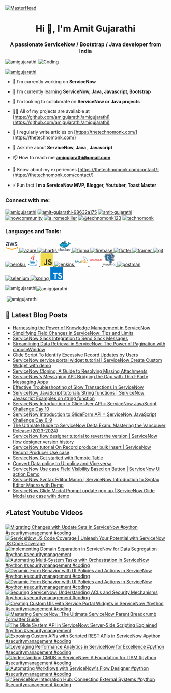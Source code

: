
[![MasterHead](https://i.gifer.com/origin/22/22657b8a577f858827c5d46dac32cf53.gif)](https://amigujarathi.io)

<h1 align="center">Hi 👋, I'm Amit Gujarathi</h1>
<h3 align="center">A passionate ServiceNow / Bootstrap / Java developer from India</h3>
<img align="right" alt="Coding" width="400" src="https://cdn.filestackcontent.com/efbSR18hT5uRKuo0zoMA">

<p align="left"> <img src="https://komarev.com/ghpvc/?username=amigujarathi&label=Profile%20views&color=0e75b6&style=flat" alt="amigujarathi" /> </p>

<p align="left"> <a href="https://twitter.com/amigujarathi" target="blank"><img src="https://img.shields.io/twitter/follow/amigujarathi?logo=twitter&style=for-the-badge" alt="amigujarathi" /></a> </p>

- 🔭 I’m currently working on **ServiceNow**

- 🌱 I’m currently learning **ServiceNow, Java, Javascript, Bootstrap**

- 👯 I’m looking to collaborate on **ServiceNow or Java projects**

- 👨‍💻 All of my projects are available at [https://github.com/amigujarathi/amigujarathi](https://github.com/amigujarathi/amigujarathi)

- 📝 I regularly write articles on [https://thetechnomonk.com/](https://thetechnomonk.com/)

- 💬 Ask me about **ServiceNow, Java , Javascript**

- 📫 How to reach me **amigujarathi@gmail.com**

- 📄 Know about my experiences [https://thetechnomonk.com/contact/](https://thetechnomonk.com/contact/)

- ⚡ Fun fact **I m a ServiceNow MVP, Blogger, Youtuber, Toast Master**

<h3 align="left">Connect with me:</h3>
<p align="left">
<a href="https://twitter.com/amigujarathi" target="blank"><img align="center" src="https://raw.githubusercontent.com/rahuldkjain/github-profile-readme-generator/master/src/images/icons/Social/twitter.svg" alt="amigujarathi" height="30" width="40" /></a>
<a href="https://linkedin.com/in/amit-gujarathi-98632a175" target="blank"><img align="center" src="https://raw.githubusercontent.com/rahuldkjain/github-profile-readme-generator/master/src/images/icons/Social/linked-in-alt.svg" alt="amit-gujarathi-98632a175" height="30" width="40" /></a>
<a href="https://stackoverflow.com/users/amit-gujarathi" target="blank"><img align="center" src="https://raw.githubusercontent.com/rahuldkjain/github-profile-readme-generator/master/src/images/icons/Social/stack-overflow.svg" alt="amit-gujarathi" height="30" width="40" /></a>
<a href="https://www.servicenow.com/community/user/viewprofilepage/user-id/265565" target="blank"><img align="center" src="https://raw.githubusercontent.com/rahuldkjain/github-profile-readme-generator/master/src/images/icons/Social/codesandbox.svg" alt="nowcommunity" height="30" width="40" /></a>
<a href="https://instagram.com/a_romeokiller" target="blank"><img align="center" src="https://raw.githubusercontent.com/rahuldkjain/github-profile-readme-generator/master/src/images/icons/Social/instagram.svg" alt="a_romeokiller" height="30" width="40" /></a>
<a href="https://medium.com/@technomonk123" target="blank"><img align="center" src="https://raw.githubusercontent.com/rahuldkjain/github-profile-readme-generator/master/src/images/icons/Social/medium.svg" alt="@technomonk123" height="30" width="40" /></a>
<a href="https://www.youtube.com/c/technomonk" target="blank"><img align="center" src="https://raw.githubusercontent.com/rahuldkjain/github-profile-readme-generator/master/src/images/icons/Social/youtube.svg" alt="technomonk" height="30" width="40" /></a>
</p>

<h3 align="left">Languages and Tools:</h3>
<p align="left"> <a href="https://aws.amazon.com" target="_blank" rel="noreferrer"> <img src="https://raw.githubusercontent.com/devicons/devicon/master/icons/amazonwebservices/amazonwebservices-original-wordmark.svg" alt="aws" width="40" height="40"/> </a> <a href="https://azure.microsoft.com/en-in/" target="_blank" rel="noreferrer"> <img src="https://www.vectorlogo.zone/logos/microsoft_azure/microsoft_azure-icon.svg" alt="azure" width="40" height="40"/> </a> <a href="https://www.chartjs.org" target="_blank" rel="noreferrer"> <img src="https://www.chartjs.org/media/logo-title.svg" alt="chartjs" width="40" height="40"/> </a> <a href="https://www.docker.com/" target="_blank" rel="noreferrer"> <img src="https://raw.githubusercontent.com/devicons/devicon/master/icons/docker/docker-original-wordmark.svg" alt="docker" width="40" height="40"/> </a> <a href="https://www.figma.com/" target="_blank" rel="noreferrer"> <img src="https://www.vectorlogo.zone/logos/figma/figma-icon.svg" alt="figma" width="40" height="40"/> </a> <a href="https://firebase.google.com/" target="_blank" rel="noreferrer"> <img src="https://www.vectorlogo.zone/logos/firebase/firebase-icon.svg" alt="firebase" width="40" height="40"/> </a> <a href="https://flutter.dev" target="_blank" rel="noreferrer"> <img src="https://www.vectorlogo.zone/logos/flutterio/flutterio-icon.svg" alt="flutter" width="40" height="40"/> </a> <a href="https://www.framer.com/" target="_blank" rel="noreferrer"> <img src="https://www.vectorlogo.zone/logos/framer/framer-icon.svg" alt="framer" width="40" height="40"/> </a> <a href="https://git-scm.com/" target="_blank" rel="noreferrer"> <img src="https://www.vectorlogo.zone/logos/git-scm/git-scm-icon.svg" alt="git" width="40" height="40"/> </a> <a href="https://heroku.com" target="_blank" rel="noreferrer"> <img src="https://www.vectorlogo.zone/logos/heroku/heroku-icon.svg" alt="heroku" width="40" height="40"/> </a> <a href="https://www.java.com" target="_blank" rel="noreferrer"> <img src="https://raw.githubusercontent.com/devicons/devicon/master/icons/java/java-original.svg" alt="java" width="40" height="40"/> </a> <a href="https://developer.mozilla.org/en-US/docs/Web/JavaScript" target="_blank" rel="noreferrer"> <img src="https://raw.githubusercontent.com/devicons/devicon/master/icons/javascript/javascript-original.svg" alt="javascript" width="40" height="40"/> </a> <a href="https://www.jenkins.io" target="_blank" rel="noreferrer"> <img src="https://www.vectorlogo.zone/logos/jenkins/jenkins-icon.svg" alt="jenkins" width="40" height="40"/> </a> <a href="https://www.mysql.com/" target="_blank" rel="noreferrer"> <img src="https://raw.githubusercontent.com/devicons/devicon/master/icons/mysql/mysql-original-wordmark.svg" alt="mysql" width="40" height="40"/> </a> <a href="https://www.oracle.com/" target="_blank" rel="noreferrer"> <img src="https://raw.githubusercontent.com/devicons/devicon/master/icons/oracle/oracle-original.svg" alt="oracle" width="40" height="40"/> </a> <a href="https://www.postgresql.org" target="_blank" rel="noreferrer"> <img src="https://raw.githubusercontent.com/devicons/devicon/master/icons/postgresql/postgresql-original-wordmark.svg" alt="postgresql" width="40" height="40"/> </a> <a href="https://postman.com" target="_blank" rel="noreferrer"> <img src="https://www.vectorlogo.zone/logos/getpostman/getpostman-icon.svg" alt="postman" width="40" height="40"/> </a> <a href="https://www.selenium.dev" target="_blank" rel="noreferrer"> <img src="https://raw.githubusercontent.com/detain/svg-logos/780f25886640cef088af994181646db2f6b1a3f8/svg/selenium-logo.svg" alt="selenium" width="40" height="40"/> </a> <a href="https://spring.io/" target="_blank" rel="noreferrer"> <img src="https://www.vectorlogo.zone/logos/springio/springio-icon.svg" alt="spring" width="40" height="40"/> </a> <a href="https://www.typescriptlang.org/" target="_blank" rel="noreferrer"> <img src="https://raw.githubusercontent.com/devicons/devicon/master/icons/typescript/typescript-original.svg" alt="typescript" width="40" height="40"/> </a> </p>



<p><img align="left" src="https://github-readme-stats.vercel.app/api/top-langs?username=amigujarathi&show_icons=true&locale=en&layout=compact" alt="amigujarathi" /></p>
<p><img align="center" src="https://github-readme-streak-stats.herokuapp.com/?user=amigujarathi&" alt="amigujarathi" /></p>
<p>&nbsp;<img align="center" src="https://github-readme-stats.vercel.app/api?username=amigujarathi&show_icons=true&locale=en" alt="amigujarathi" /></p>


## 📕 Latest Blog Posts
<!-- BLOG-POST-LIST:START -->
- [Harnessing the Power of Knowledge Management in ServiceNow](https://www.servicenow.com/community/itsm-articles/harnessing-the-power-of-knowledge-management-in-servicenow/ta-p/2858772)
- [Simplifying Field Changes in ServiceNow: Tips and Limits](https://www.servicenow.com/community/developer-articles/simplifying-field-changes-in-servicenow-tips-and-limits/ta-p/2855767)
- [ServiceNow Slack Integration to Send Slack Messages](https://www.servicenow.com/community/developer-articles/servicenow-slack-integration-to-send-slack-messages/ta-p/2837954)
- [Streamlining Data Retrieval in ServiceNow: The Power of Pagination with chooseWindow](https://www.servicenow.com/community/developer-articles/streamlining-data-retrieval-in-servicenow-the-power-of/ta-p/2827351)
- [Glide Script To Identify Excessive Record Updates by Users](https://www.servicenow.com/community/developer-articles/glide-script-to-identify-excessive-record-updates-by-users/ta-p/2827660)
- [ServiceNow service portal widget tutorial | ServiceNow Create Custom Widget with demo](https://www.servicenow.com/community/developer-articles/servicenow-service-portal-widget-tutorial-servicenow-create/ta-p/2373674)
- [ServiceNow Cloning: A Guide to Resolving Missing Attachments](https://www.servicenow.com/community/developer-articles/servicenow-cloning-a-guide-to-resolving-missing-attachments/ta-p/2759058)
- [ServiceNow&#39;s Messaging API: Bridging the Gap with Third-Party Messaging Apps](https://www.servicenow.com/community/developer-articles/servicenow-s-messaging-api-bridging-the-gap-with-third-party/ta-p/2670861)
- [Effective Troubleshooting of Slow Transactions in ServiceNow](https://www.servicenow.com/community/developer-articles/effective-troubleshooting-of-slow-transactions-in-servicenow/ta-p/2748206)
- [ServiceNow JavaScript tutorials String functions | ServiceNow Javascript Examples on string function](https://www.servicenow.com/community/developer-articles/servicenow-javascript-tutorials-string-functions-servicenow/ta-p/2373677)
- [ServiceNow Introduction to Glide User API = ServiceNow JavaScript Challenge Day 10](https://www.servicenow.com/community/developer-articles/servicenow-introduction-to-glide-user-api-servicenow-javascript/ta-p/2388703)
- [ServiceNow Introduction to GlideForm API = ServiceNow JavaScript Challenge Day 6-9](https://www.servicenow.com/community/developer-articles/servicenow-introduction-to-glideform-api-servicenow-javascript/ta-p/2388700)
- [The Ultimate Guide to ServiceNow Delta Exam: Mastering the Vancouver Release &lpar;2023-2024&rpar;](https://www.servicenow.com/community/community-resources/the-ultimate-guide-to-servicenow-delta-exam-mastering-the/ta-p/2733371)
- [ServiceNow flow designer tutorial to revert the version | ServiceNow flow designer version history](https://www.servicenow.com/community/developer-articles/servicenow-flow-designer-tutorial-to-revert-the-version/ta-p/2373668)
- [ServiceNow tutorial On Record producer bulk insert | ServiceNow Record Producer Use case](https://www.servicenow.com/community/developer-articles/servicenow-tutorial-on-record-producer-bulk-insert-servicenow/ta-p/2373662)
- [ServiceNow Get started with Remote Table](https://www.servicenow.com/community/developer-articles/servicenow-get-started-with-remote-table/ta-p/2373659)
- [Convert Data policy to UI policy and Vice versa](https://www.servicenow.com/community/developer-articles/convert-data-policy-to-ui-policy-and-vice-versa/ta-p/2367689)
- [ServiceNow Use case Field Visibility Based on Button | ServiceNow UI action Demo](https://www.servicenow.com/community/developer-articles/servicenow-use-case-field-visibility-based-on-button-servicenow/ta-p/2362758)
- [ServiceNow Syntax Editor Macro | ServiceNow Introduction to Syntax Editor Macro with Demo](https://www.servicenow.com/community/developer-articles/servicenow-syntax-editor-macro-servicenow-introduction-to-syntax/ta-p/2362756)
- [ServiceNow Glide Modal Prompt update pop up | ServiceNow Glide Modal use case with demo](https://www.servicenow.com/community/developer-articles/servicenow-glide-modal-prompt-update-pop-up-servicenow-glide/ta-p/2362755)
<!-- BLOG-POST-LIST:END -->


## ⚡Latest Youtube Videos

<!-- BEGIN YOUTUBE-CARDS -->
[![Migrating Changes with Update Sets in ServiceNow #python #securitymanagement #coding](https://ytcards.demolab.com/?id=7WDDD2UHsGo&title=Migrating+Changes+with+Update+Sets+in+ServiceNow+%23python+%23securitymanagement+%23coding&lang=en&timestamp=1710995401&background_color=%230d1117&title_color=%23ffffff&stats_color=%23dedede&max_title_lines=1&width=250&border_radius=5 "Migrating Changes with Update Sets in ServiceNow #python #securitymanagement #coding")](https://www.youtube.com/watch?v=7WDDD2UHsGo)
[![ServiceNow JS Code Coverage |  Unleash Your Potential with ServiceNow JS Code Coverage](https://ytcards.demolab.com/?id=EabCZZvPt38&title=ServiceNow+JS+Code+Coverage+%7C++Unleash+Your+Potential+with+ServiceNow+JS+Code+Coverage&lang=en&timestamp=1710957193&background_color=%230d1117&title_color=%23ffffff&stats_color=%23dedede&max_title_lines=1&width=250&border_radius=5 "ServiceNow JS Code Coverage |  Unleash Your Potential with ServiceNow JS Code Coverage")](https://www.youtube.com/watch?v=EabCZZvPt38)
[![Implementing Domain Separation in ServiceNow for Data Segregation #python #securitymanagement](https://ytcards.demolab.com/?id=IVe9wR32z-A&title=Implementing+Domain+Separation+in+ServiceNow+for+Data+Segregation+%23python+%23securitymanagement&lang=en&timestamp=1710909007&background_color=%230d1117&title_color=%23ffffff&stats_color=%23dedede&max_title_lines=1&width=250&border_radius=5 "Implementing Domain Separation in ServiceNow for Data Segregation #python #securitymanagement")](https://www.youtube.com/watch?v=IVe9wR32z-A)
[![Automating Multi-System Tasks with Orchestration in ServiceNow #python #securitymanagement #coding](https://ytcards.demolab.com/?id=EhFJoE9EyDE&title=Automating+Multi-System+Tasks+with+Orchestration+in+ServiceNow+%23python+%23securitymanagement+%23coding&lang=en&timestamp=1710822605&background_color=%230d1117&title_color=%23ffffff&stats_color=%23dedede&max_title_lines=1&width=250&border_radius=5 "Automating Multi-System Tasks with Orchestration in ServiceNow #python #securitymanagement #coding")](https://www.youtube.com/watch?v=EhFJoE9EyDE)
[![Dynamic Form Behavior with UI Policies and Actions in ServiceNow #python #securitymanagement #coding](https://ytcards.demolab.com/?id=ekzzXIvGDdI&title=Dynamic+Form+Behavior+with+UI+Policies+and+Actions+in+ServiceNow+%23python+%23securitymanagement+%23coding&lang=en&timestamp=1710736216&background_color=%230d1117&title_color=%23ffffff&stats_color=%23dedede&max_title_lines=1&width=250&border_radius=5 "Dynamic Form Behavior with UI Policies and Actions in ServiceNow #python #securitymanagement #coding")](https://www.youtube.com/watch?v=ekzzXIvGDdI)
[![Dynamic Form Behavior with UI Policies and Actions in ServiceNow #python #securitymanagement #coding](https://ytcards.demolab.com/?id=B_W1pj_Dsso&title=Dynamic+Form+Behavior+with+UI+Policies+and+Actions+in+ServiceNow+%23python+%23securitymanagement+%23coding&lang=en&timestamp=1710649803&background_color=%230d1117&title_color=%23ffffff&stats_color=%23dedede&max_title_lines=1&width=250&border_radius=5 "Dynamic Form Behavior with UI Policies and Actions in ServiceNow #python #securitymanagement #coding")](https://www.youtube.com/watch?v=B_W1pj_Dsso)
[![Securing ServiceNow: Understanding ACLs and Security Mechanisms #python #securitymanagement #coding](https://ytcards.demolab.com/?id=iddBKja7oq4&title=Securing+ServiceNow%3A+Understanding+ACLs+and+Security+Mechanisms+%23python+%23securitymanagement+%23coding&lang=en&timestamp=1710563425&background_color=%230d1117&title_color=%23ffffff&stats_color=%23dedede&max_title_lines=1&width=250&border_radius=5 "Securing ServiceNow: Understanding ACLs and Security Mechanisms #python #securitymanagement #coding")](https://www.youtube.com/watch?v=iddBKja7oq4)
[![Creating Custom UIs with Service Portal Widgets in ServiceNow #python #securitymanagement #coding](https://ytcards.demolab.com/?id=o6o9VvqLGF4&title=Creating+Custom+UIs+with+Service+Portal+Widgets+in+ServiceNow+%23python+%23securitymanagement+%23coding&lang=en&timestamp=1710477017&background_color=%230d1117&title_color=%23ffffff&stats_color=%23dedede&max_title_lines=1&width=250&border_radius=5 "Creating Custom UIs with Service Portal Widgets in ServiceNow #python #securitymanagement #coding")](https://www.youtube.com/watch?v=o6o9VvqLGF4)
[![Mastering ServiceNow: The Ultimate ServiceNow Parent Breadcrumb Formatter Guide](https://ytcards.demolab.com/?id=HpC6VhrFwV4&title=Mastering+ServiceNow%3A+The+Ultimate+ServiceNow+Parent+Breadcrumb+Formatter+Guide&lang=en&timestamp=1710427507&background_color=%230d1117&title_color=%23ffffff&stats_color=%23dedede&max_title_lines=1&width=250&border_radius=5 "Mastering ServiceNow: The Ultimate ServiceNow Parent Breadcrumb Formatter Guide")](https://www.youtube.com/watch?v=HpC6VhrFwV4)
[![The Glide System API in ServiceNow: Server-Side Scripting Explained #python #securitymanagement](https://ytcards.demolab.com/?id=OTxflZasZLk&title=The+Glide+System+API+in+ServiceNow%3A+Server-Side+Scripting+Explained+%23python+%23securitymanagement&lang=en&timestamp=1710390607&background_color=%230d1117&title_color=%23ffffff&stats_color=%23dedede&max_title_lines=1&width=250&border_radius=5 "The Glide System API in ServiceNow: Server-Side Scripting Explained #python #securitymanagement")](https://www.youtube.com/watch?v=OTxflZasZLk)
[![Exposing Custom APIs with Scripted REST APIs in ServiceNow #python #securitymanagement #coding](https://ytcards.demolab.com/?id=9yLiwA-R6MI&title=Exposing+Custom+APIs+with+Scripted+REST+APIs+in+ServiceNow+%23python+%23securitymanagement+%23coding&lang=en&timestamp=1710304205&background_color=%230d1117&title_color=%23ffffff&stats_color=%23dedede&max_title_lines=1&width=250&border_radius=5 "Exposing Custom APIs with Scripted REST APIs in ServiceNow #python #securitymanagement #coding")](https://www.youtube.com/watch?v=9yLiwA-R6MI)
[![Leveraging Performance Analytics in ServiceNow for Excellence #python #securitymanagement #coding](https://ytcards.demolab.com/?id=zeNWG6yrS74&title=Leveraging+Performance+Analytics+in+ServiceNow+for+Excellence+%23python+%23securitymanagement+%23coding&lang=en&timestamp=1710217818&background_color=%230d1117&title_color=%23ffffff&stats_color=%23dedede&max_title_lines=1&width=250&border_radius=5 "Leveraging Performance Analytics in ServiceNow for Excellence #python #securitymanagement #coding")](https://www.youtube.com/watch?v=zeNWG6yrS74)
[![Understanding CMDB in ServiceNow: A Foundation for ITSM #python #securitymanagement #coding](https://ytcards.demolab.com/?id=z-zrHzDuGSo&title=Understanding+CMDB+in+ServiceNow%3A+A+Foundation+for+ITSM+%23python+%23securitymanagement+%23coding&lang=en&timestamp=1710131429&background_color=%230d1117&title_color=%23ffffff&stats_color=%23dedede&max_title_lines=1&width=250&border_radius=5 "Understanding CMDB in ServiceNow: A Foundation for ITSM #python #securitymanagement #coding")](https://www.youtube.com/watch?v=z-zrHzDuGSo)
[![Automating Workflows with ServiceNow's Flow Designer #python #securitymanagement #coding](https://ytcards.demolab.com/?id=Sil3peOo54M&title=Automating+Workflows+with+ServiceNow%27s+Flow+Designer+%23python+%23securitymanagement+%23coding&lang=en&timestamp=1710045018&background_color=%230d1117&title_color=%23ffffff&stats_color=%23dedede&max_title_lines=1&width=250&border_radius=5 "Automating Workflows with ServiceNow's Flow Designer #python #securitymanagement #coding")](https://www.youtube.com/watch?v=Sil3peOo54M)
[!["ServiceNow Integration Hub: Connecting External Systems #python #securitymanagement #coding](https://ytcards.demolab.com/?id=jepVDnJPKmo&title=%22ServiceNow+Integration+Hub%3A+Connecting+External+Systems+%23python+%23securitymanagement+%23coding&lang=en&timestamp=1709958611&background_color=%230d1117&title_color=%23ffffff&stats_color=%23dedede&max_title_lines=1&width=250&border_radius=5 "\"ServiceNow Integration Hub: Connecting External Systems #python #securitymanagement #coding")](https://www.youtube.com/watch?v=jepVDnJPKmo)
<!-- END YOUTUBE-CARDS -->


